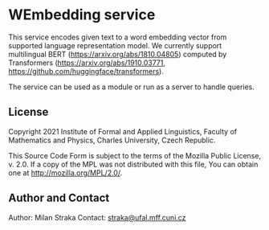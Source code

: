 # WEmbedding service

This service encodes given text to a word embedding vector from supported
language representation model. We currently support multilingual BERT
(https://arxiv.org/abs/1810.04805) computed by Transformers
(https://arxiv.org/abs/1910.03771, https://github.com/huggingface/transformers).

The service can be used as a module or run as a server to handle queries.

## License

Copyright 2021 Institute of Formal and Applied Linguistics, Faculty of Mathematics and Physics, Charles University, Czech Republic.

This Source Code Form is subject to the terms of the Mozilla Public License, v. 2.0. If a copy of the MPL was not distributed with this file, You can obtain one at http://mozilla.org/MPL/2.0/.

## Author and Contact

Author: Milan Straka
Contact: straka@ufal.mff.cuni.cz
